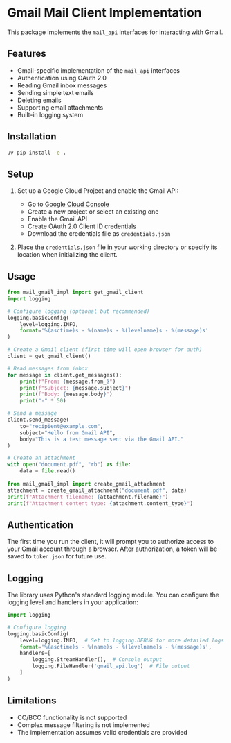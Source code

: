 # Gmail Mail Client Implementation

This package implements the `mail_api` interfaces for interacting with Gmail.

## Features

- Gmail-specific implementation of the `mail_api` interfaces
- Authentication using OAuth 2.0
- Reading Gmail inbox messages
- Sending simple text emails
- Deleting emails
- Supporting email attachments
- Built-in logging system

## Installation

```bash
uv pip install -e .
```

## Setup

1. Set up a Google Cloud Project and enable the Gmail API:
   - Go to [Google Cloud Console](https://console.cloud.google.com/)
   - Create a new project or select an existing one
   - Enable the Gmail API
   - Create OAuth 2.0 Client ID credentials
   - Download the credentials file as `credentials.json`

2. Place the `credentials.json` file in your working directory or specify its location when initializing the client.

## Usage

```python
from mail_gmail_impl import get_gmail_client
import logging

# Configure logging (optional but recommended)
logging.basicConfig(
    level=logging.INFO,
    format='%(asctime)s - %(name)s - %(levelname)s - %(message)s'
)

# Create a Gmail client (first time will open browser for auth)
client = get_gmail_client()

# Read messages from inbox
for message in client.get_messages():
    print(f"From: {message.from_}")
    print(f"Subject: {message.subject}")
    print(f"Body: {message.body}")
    print("-" * 50)

# Send a message
client.send_message(
    to="recipient@example.com",
    subject="Hello from Gmail API",
    body="This is a test message sent via the Gmail API."
)

# Create an attachment
with open("document.pdf", "rb") as file:
    data = file.read()
    
from mail_gmail_impl import create_gmail_attachment
attachment = create_gmail_attachment("document.pdf", data)
print(f"Attachment filename: {attachment.filename}")
print(f"Attachment content type: {attachment.content_type}")
```

## Authentication

The first time you run the client, it will prompt you to authorize access to your Gmail account through a browser. After authorization, a token will be saved to `token.json` for future use.

## Logging

The library uses Python's standard logging module. You can configure the logging level and handlers in your application:

```python
import logging

# Configure logging
logging.basicConfig(
    level=logging.INFO,  # Set to logging.DEBUG for more detailed logs
    format='%(asctime)s - %(name)s - %(levelname)s - %(message)s',
    handlers=[
        logging.StreamHandler(),  # Console output
        logging.FileHandler('gmail_api.log')  # File output
    ]
)
```

## Limitations

- CC/BCC functionality is not supported
- Complex message filtering is not implemented
- The implementation assumes valid credentials are provided
